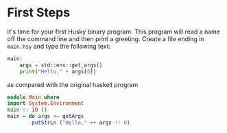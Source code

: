 # First Steps

It's time for your first Husky binary program. This program will read a name
off the command line and then print a greeting. Create a file ending in `main.hsy` and
type the following text:

```python
main:
    args = std::env::get_args()
    print("Hello," + args[0])
```

as compared with the original haskell program

```haskell
module Main where
import System.Environment
main :: IO ()
main = do args <− getArgs
        putStrLn ("Hello," ++ args !! 0)
```
